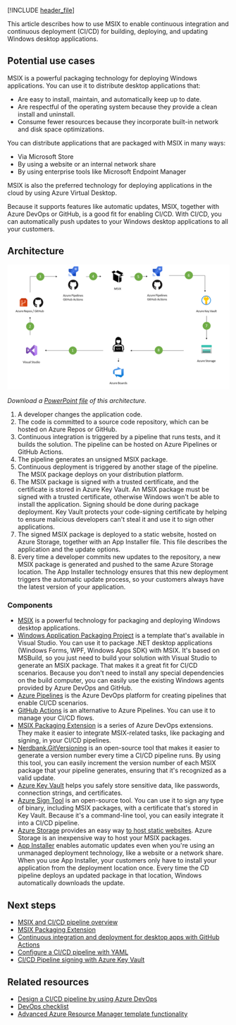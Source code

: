 [!INCLUDE [header_file](../../../includes/sol-idea-header.md)]

This article describes how to use MSIX to enable continuous integration and continuous deployment (CI/CD) for building, deploying, and updating Windows desktop applications.

## Potential use cases

MSIX is a powerful packaging technology for deploying Windows applications. You can use it to distribute desktop applications that:
- Are easy to install, maintain, and automatically keep up to date. 
- Are respectful of the operating system because they provide a clean install and uninstall.
- Consume fewer resources because they incorporate built-in network and disk space optimizations.

You can distribute applications that are packaged with MSIX in many ways: 
- Via Microsoft Store
- By using a website or an internal network share 
- By using enterprise tools like Microsoft Endpoint Manager 

MSIX is also the preferred technology for deploying applications in the cloud by using Azure Virtual Desktop.

Because it supports features like automatic updates, MSIX, together with Azure DevOps or GitHub, is a good fit for enabling CI/CD. With CI/CD, you can automatically push updates to your Windows desktop applications to all your customers.

## Architecture

![Diagram that shows an architecture for C I / C D for Windows desktop apps.](../media/devops-windows-architecture.png)

*Download a [PowerPoint file](https://arch-center.azureedge.net/Architecture.pptx) of this architecture.*

1. A developer changes the application code.
2. The code is committed to a source code repository, which can be hosted on Azure Repos or GitHub.
3. Continuous integration is triggered by a pipeline that runs tests, and it builds the solution. The pipeline can be hosted on Azure Pipelines or GitHub Actions.
4. The pipeline generates an unsigned MSIX package.
5. Continuous deployment is triggered by another stage of the pipeline. The MSIX package deploys on your distribution platform.
6. The MSIX package is signed with a trusted certificate, and the certificate is stored in Azure Key Vault. An MSIX package must be signed with a trusted certificate, otherwise Windows won't be able to install the application. Signing should be done during package deployment. Key Vault protects your code-signing certificate by helping to ensure malicious developers can't steal it and use it to sign other applications. 
7. The signed MSIX package is deployed to a static website, hosted on Azure Storage, together with an App Installer file. This file describes the application and the update options.
8. Every time a developer commits new updates to the repository, a new MSIX package is generated and pushed to the same Azure Storage location. The App Installer technology ensures that this new deployment triggers the automatic update process, so your customers always have the latest version of your application.

### Components

- [MSIX](/windows/msix) is a powerful technology for packaging and deploying Windows desktop applications.
- [Windows Application Packaging Project](/windows/msix/desktop/desktop-to-uwp-packaging-dot-net) is a template that's available in Visual Studio. You can use it to package .NET desktop applications (Windows Forms, WPF, Windows Apps SDK) with MSIX. It's based on MSBuild, so you just need to build your solution with Visual Studio to generate an MSIX package. That makes it a great fit for CI/CD scenarios. Because you don't need to install any special dependencies on the build computer, you can easily use the existing Windows agents provided by Azure DevOps and GitHub.
- [Azure Pipelines](https://azure.microsoft.com/services/devops/pipelines) is the Azure DevOps platform for creating pipelines that enable CI/CD scenarios.
- [GitHub Actions](https://github.com/features/actions) is an alternative to Azure Pipelines. You can use it to manage your CI/CD flows.
- [MSIX Packaging Extension](/windows/msix/desktop/msix-packaging-extension?tabs=yaml) is a series of Azure DevOps extensions. They make it easier to integrate MSIX-related tasks, like packaging and signing, in your CI/CD pipelines.
- [Nerdbank.GitVersioning](https://github.com/dotnet/Nerdbank.GitVersioning) is an open-source tool that makes it easier to generate a version number every time a CI/CD pipeline runs. By using this tool, you can easily increment the version number of each MSIX package that your pipeline generates, ensuring that it's recognized as a valid update.
- [Azure Key Vault](https://azure.microsoft.com/services/key-vault) helps you safely store sensitive data, like passwords, connection strings, and certificates.
- [Azure Sign Tool](https://github.com/vcsjones/AzureSignTool) is an open-source tool. You can use it to sign any type of binary, including MSIX packages, with a certificate that's stored in Key Vault. Because it's a command-line tool, you can easily integrate it into a CI/CD pipeline.
- [Azure Storage](https://azure.microsoft.com/product-categories/storage) provides an easy way [to host static websites](/azure/storage/blobs/storage-blob-static-website). Azure Storage is an inexpensive way to host your MSIX packages.
- [App Installer](/windows/msix/app-installer/app-installer-root) enables automatic updates even when you're using an unmanaged deployment technology, like a website or a network share. When you use App Installer, your customers only have to install your application from the deployment location once. Every time the CD pipeline deploys an updated package in that location, Windows automatically downloads the update.

## Next steps

* [MSIX and CI/CD pipeline overview](/windows/msix/desktop/cicd-overview)
* [MSIX Packaging Extension](/windows/msix/desktop/msix-packaging-extension?tabs=yaml)
* [Continuous integration and deployment for desktop apps with GitHub Actions](https://devblogs.microsoft.com/dotnet/continuous-integration-and-deployment-for-desktop-apps-with-github-actions)
* [Configure a CI/CD pipeline with YAML](/windows/msix/desktop/azure-dev-ops)
* [CI/CD Pipeline signing with Azure Key Vault](/windows/msix/desktop/cicd-keyvault)

## Related resources

* [Design a CI/CD pipeline by using Azure DevOps](/azure/architecture/example-scenario/apps/devops-dotnet-webapp)
* [DevOps checklist](/azure/architecture/checklist/dev-ops)
* [Advanced Azure Resource Manager template functionality](/azure/architecture/guide/azure-resource-manager/advanced-templates)